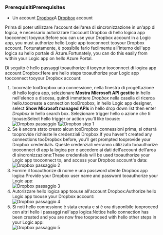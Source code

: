 ### <a name="prerequisites"></a><span data-ttu-id="0fcc9-101">Prerequisiti</span><span class="sxs-lookup"><span data-stu-id="0fcc9-101">Prerequisites</span></span>
* <span data-ttu-id="0fcc9-102">Un account [Dropbox](https://www.Dropbox.com/)</span><span class="sxs-lookup"><span data-stu-id="0fcc9-102">A [Dropbox](https://www.Dropbox.com/) account</span></span> 

<span data-ttu-id="0fcc9-103">Prima di poter utilizzare l'account dell'area di sincronizzazione in un'app di logica, è necessario autorizzare l'account Dropbox di hello logica app tooconnect tooyour.</span><span class="sxs-lookup"><span data-stu-id="0fcc9-103">Before you can use your Dropbox account in a Logic app, you must authorize hello Logic app tooconnect tooyour Dropbox account.</span></span> <span data-ttu-id="0fcc9-104">Fortunatamente, è possibile farlo facilmente all'interno dell'app logica su hello portale di Azure.</span><span class="sxs-lookup"><span data-stu-id="0fcc9-104">Fortunately, you can do this easily from within your Logic app on hello Azure Portal.</span></span> 

<span data-ttu-id="0fcc9-105">Di seguito è hello passaggi tooauthorize il tooyour tooconnect di logica app account Dropbox:</span><span class="sxs-lookup"><span data-stu-id="0fcc9-105">Here are hello steps tooauthorize your Logic app tooconnect tooyour Dropbox account:</span></span>

1. <span data-ttu-id="0fcc9-106">toocreate tooDropbox una connessione, nella finestra di progettazione di hello logica app, selezionare **Mostra Microsoft API gestite** in hello nell'elenco a discesa, quindi immettere *Dropbox* nella casella di ricerca hello.</span><span class="sxs-lookup"><span data-stu-id="0fcc9-106">toocreate a connection tooDropbox, in hello Logic app designer, select **Show Microsoft managed APIs** in hello drop down list then enter *Dropbox* in hello search box.</span></span> <span data-ttu-id="0fcc9-107">Selezionare trigger hello o azione che ti toouse:</span><span class="sxs-lookup"><span data-stu-id="0fcc9-107">Select hello trigger or action you'll like toouse:</span></span>  
   <span data-ttu-id="0fcc9-108">![Dropbox passaggio 1](./media/connectors-create-api-dropbox/dropbox-1.png)</span><span class="sxs-lookup"><span data-stu-id="0fcc9-108">![Dropbox step 1](./media/connectors-create-api-dropbox/dropbox-1.png)</span></span>
2. <span data-ttu-id="0fcc9-109">Se è ancora stato creato alcun tooDropbox connessioni prima, si otterrà tooprovide richieste le credenziali Dropbox.</span><span class="sxs-lookup"><span data-stu-id="0fcc9-109">If you haven't created any connections tooDropbox before, you'll get prompted tooprovide your Dropbox credentials.</span></span> <span data-ttu-id="0fcc9-110">Queste credenziali verranno utilizzato tooauthorize tooconnect di app la logica per e accedere ai dati dell'account dell'area di sincronizzazione:</span><span class="sxs-lookup"><span data-stu-id="0fcc9-110">These credentials will be used tooauthorize your Logic app tooconnect to, and access your Dropbox account's data:</span></span>  
   ![Dropbox passaggio 2](./media/connectors-create-api-dropbox/dropbox-2.png)
3. <span data-ttu-id="0fcc9-112">Fornire il tooauthorize di nome e una password utente Dropbox app logica:</span><span class="sxs-lookup"><span data-stu-id="0fcc9-112">Provide your Dropbox user name and password tooauthorize your Logic app:</span></span>  
   ![Dropbox passaggio 3](./media/connectors-create-api-dropbox/dropbox-3.png)   
4. <span data-ttu-id="0fcc9-114">Autorizzare hello logica app toouse all'account Dropbox:</span><span class="sxs-lookup"><span data-stu-id="0fcc9-114">Authorize hello Logic app toouse your Dropbox account:</span></span>  
   ![Dropbox passaggio 4](./media/connectors-create-api-dropbox/dropbox-4.png)
5. <span data-ttu-id="0fcc9-116">Si noti hello connessione è stata creata e si è ora disponibile tooproceed con altri hello i passaggi nell'app logica:</span><span class="sxs-lookup"><span data-stu-id="0fcc9-116">Notice hello connection has been created and you are now free tooproceed with hello other steps in your Logic app:</span></span>  
   ![Dropbox passaggio 5](./media/connectors-create-api-dropbox/dropbox-5.png)   

